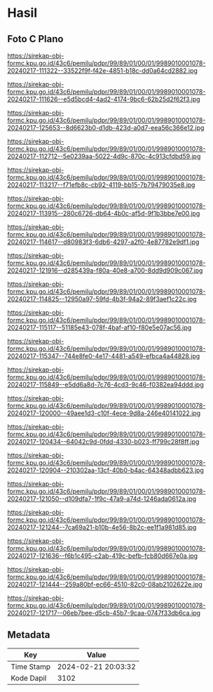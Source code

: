 # Hasil

## Foto C Plano

https://sirekap-obj-formc.kpu.go.id/43c6/pemilu/pdpr/99/89/01/00/01/9989010001078-20240217-111322--33522f9f-f42e-4851-b18c-dd0a64cd2882.jpg

https://sirekap-obj-formc.kpu.go.id/43c6/pemilu/pdpr/99/89/01/00/01/9989010001078-20240217-111626--e5d5bcd4-4ad2-4174-9bc6-62b25d2f62f3.jpg

https://sirekap-obj-formc.kpu.go.id/43c6/pemilu/pdpr/99/89/01/00/01/9989010001078-20240217-125653--8d6623b0-d1db-423d-a0d7-eea56c366e12.jpg

https://sirekap-obj-formc.kpu.go.id/43c6/pemilu/pdpr/99/89/01/00/01/9989010001078-20240217-112712--5e0239aa-5022-4d9c-870c-4c913cfdbd59.jpg

https://sirekap-obj-formc.kpu.go.id/43c6/pemilu/pdpr/99/89/01/00/01/9989010001078-20240217-113217--f71efb8c-cb92-4119-bb15-7b79479035e8.jpg

https://sirekap-obj-formc.kpu.go.id/43c6/pemilu/pdpr/99/89/01/00/01/9989010001078-20240217-113915--280c6726-db64-4b0c-af5d-9f1b3bbe7e00.jpg

https://sirekap-obj-formc.kpu.go.id/43c6/pemilu/pdpr/99/89/01/00/01/9989010001078-20240217-114617--d80983f3-6db6-4297-a2f0-4e87782e9df1.jpg

https://sirekap-obj-formc.kpu.go.id/43c6/pemilu/pdpr/99/89/01/00/01/9989010001078-20240217-121916--d285439a-f80a-40e8-a700-8dd9d909c067.jpg

https://sirekap-obj-formc.kpu.go.id/43c6/pemilu/pdpr/99/89/01/00/01/9989010001078-20240217-114825--12950a97-59fd-4b3f-94a2-89f3aef1c22c.jpg

https://sirekap-obj-formc.kpu.go.id/43c6/pemilu/pdpr/99/89/01/00/01/9989010001078-20240217-115117--51185e43-078f-4baf-af10-f80e5e07ac56.jpg

https://sirekap-obj-formc.kpu.go.id/43c6/pemilu/pdpr/99/89/01/00/01/9989010001078-20240217-115347--744e8fe0-4e17-4481-a549-efbca4a44828.jpg

https://sirekap-obj-formc.kpu.go.id/43c6/pemilu/pdpr/99/89/01/00/01/9989010001078-20240217-115849--e5dd6a8d-7c76-4cd3-9c46-f0382ea94ddd.jpg

https://sirekap-obj-formc.kpu.go.id/43c6/pemilu/pdpr/99/89/01/00/01/9989010001078-20240217-120000--49aee1d3-c10f-4ece-9d8a-246e40141022.jpg

https://sirekap-obj-formc.kpu.go.id/43c6/pemilu/pdpr/99/89/01/00/01/9989010001078-20240217-120434--64042c9d-0fdd-4330-b023-ff799c28f8ff.jpg

https://sirekap-obj-formc.kpu.go.id/43c6/pemilu/pdpr/99/89/01/00/01/9989010001078-20240217-120904--210302aa-13cf-40b0-b4ac-64348adbb623.jpg

https://sirekap-obj-formc.kpu.go.id/43c6/pemilu/pdpr/99/89/01/00/01/9989010001078-20240217-121050--d109dfa7-1f9c-47a9-a74d-1246ada0612a.jpg

https://sirekap-obj-formc.kpu.go.id/43c6/pemilu/pdpr/99/89/01/00/01/9989010001078-20240217-121244--7ca69a21-b10b-4e56-8b2c-ee1f1a981d85.jpg

https://sirekap-obj-formc.kpu.go.id/43c6/pemilu/pdpr/99/89/01/00/01/9989010001078-20240217-121636--f6b1c495-c2ab-419c-befb-fcb80d667e0a.jpg

https://sirekap-obj-formc.kpu.go.id/43c6/pemilu/pdpr/99/89/01/00/01/9989010001078-20240217-121444--259a80bf-ec66-4510-82c0-08ab2102622e.jpg

https://sirekap-obj-formc.kpu.go.id/43c6/pemilu/pdpr/99/89/01/00/01/9989010001078-20240217-121717--06eb7bee-d5cb-45b7-9caa-0747f33db6ca.jpg


## Metadata

| Key        | Value               |
| ---------- | ------------------- |
| Time Stamp | 2024-02-21 20:03:32 |
| Kode Dapil | 3102                |



